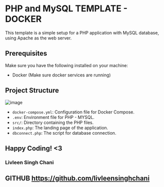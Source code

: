 # PHP and MySQL TEMPLATE - DOCKER

This template is a simple setup for a PHP application with MySQL database, using Apache as the web server.

## Prerequisites

Make sure you have the following installed on your machine:

- Docker (Make sure docker services are running)

## Project Structure

![image](https://github.com/livleensinghchani/php-mysql-docker/assets/115384067/841082db-73c4-42f9-af53-714cc192eb98)

- `docker-compose.yml`: Configuration file for Docker Compose.
- `.env`: Environment file for PHP - MYSQL.
- `src/`: Directory containing the PHP files.
- `index.php`: The landing page of the application.
- `dbconnect.php`: The script for database connection.

## Happy Coding! <3

### Livleen Singh Chani
## GITHUB https://github.com/livleensinghchani
